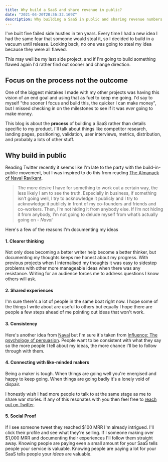 ```yaml
---
title: Why build a SaaS and share revenue in public?
date: "2021-04-20T20:36:32.169Z"
description: Why building a SaaS in public and sharing revenue numbers is important
---
```


I've built five failed side hustles in ten years. Every time I had a new idea I had the same fear that someone would steal it, so I decided to build in a vacuum until release. Looking back, no one was going to steal my idea because they were all flawed.

This may well be my last side project, and if I'm going to build something flawed again I'd rather find out sooner and change direction.

## Focus on the process not the outcome
One of the biggest mistakes I made with my other projects was having this vision of an end goal and using that as fuel to keep me going. I'd say to myself "the sooner I focus and build this, the quicker I can make money", but I missed checking in on the milestones to see if it was _ever_ going to make money.

This blog is about the **process** of building a SaaS rather than details specific to my product. I'll talk about things like competitor research, landing pages, positioning, validation, user interviews, metrics, distribution, and probably a lots of other stuff.

## Why build in public
Reading Twitter recently it seems like I'm late to the party with the build-in-public movement, but I was inspired to do this from reading [The Almanack of Naval Ravikant](https://www.navalmanack.com/).

> The more desire I have for something to work out a certain way, the less likely I am to see the truth. Especially in business, if something isn’t going well, I try to acknowledge it publicly and I try to acknowledge it publicly in front of my co-founders and friends and co-workers. Then, I’m not hiding it from anybody
else. If I’m not hiding it from anybody, I’m not going to delude myself from what’s actually going on - _Naval_


Here's a few of the reasons I'm documenting my ideas

#### 1. Clearer thinking
Not only does becoming a better writer help become a better thinker, but documenting my thoughts keeps me honest about my progress. With previous projects when I internalised my thoughts it was easy to sidestep problems with other more manageable ideas when there was any resistance. Writing for an audience forces me to address questions I know others will ask.

#### 2. Shared experiences
I'm sure there's a lot of people in the same boat right now. I hope some of the things I write about are useful to others but equally I hope there are people a few steps ahead of me pointing out ideas that won't work.

#### 3. Consistency
Here's another idea from [Naval](https://twitter.com/naval) but I'm sure it's taken from [Influence: The psychology of persuasion](https://www.amazon.com.au/Influence-Psychology-Persuasion-Business-Essentials-ebook/dp/B002BD2UUC). People want to be consistent with what they say so the more people I tell about my ideas, the more chance I'll be to follow through with them.

#### 4. Connecting with like-minded makers
Being a maker is tough. When things are going well you're energised and happy to keep going. When things are going badly it's a lonely void of dispair.

I honestly wish I had more people to talk to at the same stage as me to share war stories. If any of this resonates with you then feel free to [reach out on Twitter](https://twitter.com/cosmic_badger).

#### 5. Social Proof
If I see someone tweet they reached $100 MRR I'm already intrigued. I'll click their profile and see what they're selling. If I someone making over $1,000 MRR and documenting their experiences I'll follow them straight away. Knowing people are paying even a small amount for your SaaS tells people your service is valuable. Knowing people are paying a lot for your SaaS tells people your _ideas_ are valuable.
